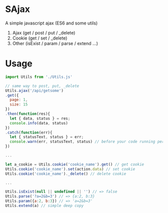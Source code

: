 # SAjax
A simple javascript ajax (ES6 and some utils)

1. Ajax (get / post / put / _delete)
2. Cookie (get / set / _delete)
3. Other (isExist / param / parse / extend ...)

# Usage
```javascript
import Utils from './Utils.js'

// same way to post, put, _delete
Utils.ajax('/api/getsome')
.get({
  page: 1,
  size: 15
})
.then(function(res){
  let { data, status } = res;
  console.info(data, status)
})
.catch(function(err){
  let { statusText, status } = err;
  console.warn(err, statusText, status) // before your code running perfect, don't remove this.
})

...

let a_cookie = Utils.cookie('cookie_name').get() // get cookie
Utils.cookie('cookie_name').set(action.data) // set cookie
Utils.cookie('cookie_name')._delete() // delete cookie

...

Utils.isExist(null || undefined || '') // => false
Utils.parse('?a=2&b=3') // => {a:2, b:3}
Utils.param({a:2, b:3}) // => 'a=2&b=3'
Utils.extend(a) // simple deep copy
```

